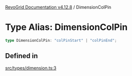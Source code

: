 [RevoGrid Documentation v4.12.8](README.md) / DimensionColPin

# Type Alias: DimensionColPin

```ts
type DimensionColPin: "colPinStart" | "colPinEnd";
```

## Defined in

[src/types/dimension.ts:3](https://github.com/revolist/revogrid/blob/c3ca1940d3bbc95c0549378ff25b8d267352be31/src/types/dimension.ts#L3)
